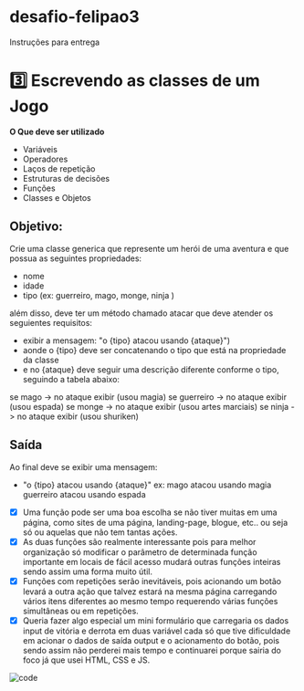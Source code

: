 # desafio-felipao3
Instruções para entrega
# 3️⃣ Escrevendo as classes de um Jogo

**O Que deve ser utilizado**

- Variáveis
- Operadores
- Laços de repetição
- Estruturas de decisões
- Funções
- Classes e Objetos

## Objetivo:

Crie uma classe generica que represente um herói de uma aventura e que possua as seguintes propriedades:

- nome
- idade
- tipo (ex: guerreiro, mago, monge, ninja )

além disso, deve ter um método chamado atacar que deve atender os seguientes requisitos:

- exibir a mensagem: "o {tipo} atacou usando {ataque}")
- aonde o {tipo} deve ser concatenando o tipo que está na propriedade da classe
- e no {ataque} deve seguir uma descrição diferente conforme o tipo, seguindo a tabela abaixo:

se mago -> no ataque exibir (usou magia)
se guerreiro -> no ataque exibir (usou espada)
se monge -> no ataque exibir (usou artes marciais)
se ninja -> no ataque exibir (usou shuriken)

## Saída

Ao final deve se exibir uma mensagem:

- "o {tipo} atacou usando {ataque}"
  ex: mago atacou usando magia
  guerreiro atacou usando espada
 

 

- [x] Uma função pode ser uma boa escolha se não tiver muitas em uma página, como sites de uma página, landing-page, blogue, etc.. ou seja só ou aquelas que não tem tantas ações.
- [x] As duas funções são realmente interessante pois para melhor organização só modificar o parâmetro de determinada função importante em locais de fácil acesso mudará outras funções inteiras sendo assim uma forma muito útil.
- [x] Funções com repetições serão inevitáveis, pois acionando um botão levará a outra ação que talvez estará na mesma página carregando vários itens diferentes ao mesmo tempo requerendo várias funções simultâneas ou em repetições.
- [x] Queria fazer algo especial um mini formulário que carregaria os dados input de vitória e derrota em duas variável cada só que tive dificuldade em acionar o dados de saída output e o acionamento do botão, pois sendo assim não perderei mais tempo e continuarei porque sairia do foco já que usei HTML, CSS e JS. 

![code](https://github.com/user-attachments/assets/0f2d273b-66db-4486-ae0d-b188cc17dc3a)

